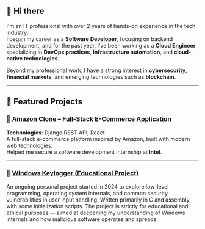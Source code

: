 ## 👋 Hi there

I'm an IT professional with over 2 years of hands-on experience in the tech industry.  
I began my career as a **Software Developer**, focusing on backend development, and for the past year, I've been working as a **Cloud Engineer**, specializing in **DevOps practices**, **infrastructure automation**, and **cloud-native technologies**.

Beyond my professional work, I have a strong interest in **cybersecurity**, **financial markets**, and emerging technologies such as **blockchain**.

---

## 🧩 Featured Projects

### 🔹 [Amazon Clone – Full-Stack E-Commerce Application](https://github.com/x03xd/Amazon-Clone)  
**Technologies**: Django REST API, React  
A full-stack e-commerce platform inspired by Amazon, built with modern web technologies.  
Helped me secure a software development internship at **Intel**.

---

### 🔹 [Windows Keylogger (Educational Project)](https://github.com/x03xd/low-level-windows-keylogger-POC)  
An ongoing personal project started in 2024 to explore low-level programming, operating system internals, and common security vulnerabilities in user input handling.
Written primarily in C and assembly, with some initialization scripts. The project is strictly for educational and ethical purposes — aimed at deepening my understanding of Windows internals and how malicious software operates and spreads.
